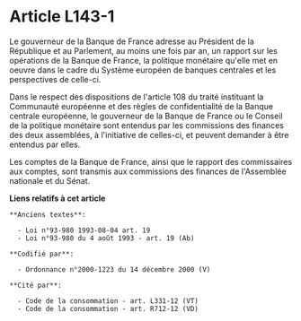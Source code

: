 # Article L143-1

Le gouverneur de la Banque de France adresse au Président de la République et au Parlement, au moins une fois par an, un
rapport sur les opérations de la Banque de France, la politique monétaire qu'elle met en oeuvre dans le cadre du Système
européen de banques centrales et les perspectives de celle-ci.

Dans le respect des dispositions de l'article 108 du traité instituant la Communauté européenne et des règles de
confidentialité de la Banque centrale européenne, le gouverneur de la Banque de France ou le Conseil de la politique
monétaire sont entendus par les commissions des finances des deux assemblées, à l'initiative de celles-ci, et peuvent
demander à être entendus par elles.

Les comptes de la Banque de France, ainsi que le rapport des commissaires aux comptes, sont transmis aux commissions des
finances de l'Assemblée nationale et du Sénat.

**Liens relatifs à cet article**

	**Anciens textes**:

	  - Loi n°93-980 1993-08-04 art. 19
	  - Loi n°93-980 du 4 août 1993 - art. 19 (Ab)

	**Codifié par**:

	  - Ordonnance n°2000-1223 du 14 décembre 2000 (V)

	**Cité par**:

	  - Code de la consommation - art. L331-12 (VT)
	  - Code de la consommation - art. R712-12 (VD)
